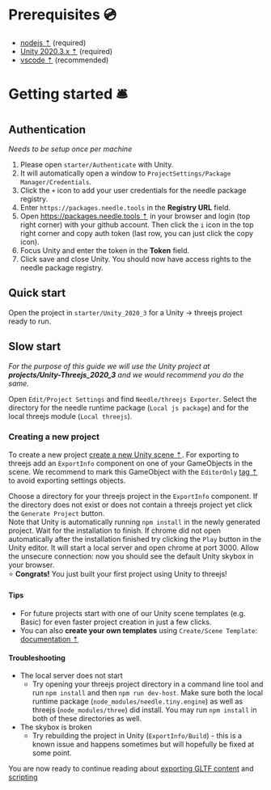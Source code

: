 # Prerequisites 💿
- [nodejs ⇡](https://nodejs.org/en/) (required)
- [Unity 2020.3.x ⇡](https://unity3d.com/get-unity/download) (required)
- [vscode ⇡](https://code.visualstudio.com/) (recommended)

# Getting started 🛎

## Authentication  

*Needs to be setup once per machine*  

1) Please open ``starter/Authenticate`` with Unity.
2) It will automatically open a window to ``ProjectSettings/Package Manager/Credentials``. 
3) Click the ``+`` icon to add your user credentials for the needle package registry.
4) Enter ``https://packages.needle.tools`` in the **Registry URL** field.
5) Open [https://packages.needle.tools ⇡](https://packages.needle.tools) in your browser and login (top right corner) with your github account. Then click the ``i`` icon in the top right corner and copy auth token (last row, you can just click the copy icon).
6) Focus Unity and enter the token in the **Token** field.
7) Click save and close Unity. You should now have access rights to the needle package registry.

## Quick start
Open the project in ``starter/Unity_2020_3`` for a Unity → threejs project ready to run.

## Slow start

*For the purpose of this guide we will use the Unity project at **projects/Unity-Threejs_2020_3** and we would recommend you do the same.*

Open ``Edit/Project Settings`` and find ``Needle/threejs Exporter``. Select the directory for the needle runtime package (``Local js package``) and for the local threejs module (``Local threejs``). 

### Creating a new project
To create a new project [create a new Unity scene ⇡](https://docs.unity3d.com/Manual/CreatingScenes.html). For exporting to threejs add an ``ExportInfo`` component on one of your GameObjects in the scene. We recommend to mark this GameObject with the ``EditorOnly`` [tag ⇡](https://docs.unity3d.com/Manual/Tags.html) to avoid exporting settings objects.

Choose a directory for your threejs project in the ``ExportInfo`` component. If the directory does not exist or does not contain a threejs project yet click the ``Generate Project`` button.   
Note that Unity is automatically running ``npm install`` in the newly generated project. Wait for the installation to finish. If chrome did not open automatically after the installation finished try clicking the ``Play`` button in the Unity editor. It will start a local server and open chrome at port 3000. Allow the unsecure connection: now you should see the default Unity skybox in your browser.  
⭐ **Congrats!** You just built your first project using Unity to threejs!


#### **Tips**
- For future projects start with one of our Unity scene templates (e.g. Basic) for even faster project creation in just a few clicks.
- You can also **create your own templates** using ``Create/Scene Template``: [documentation ⇡](https://docs.unity3d.com/Manual/scene-templates.html)

#### **Troubleshooting**
- The local server does not start
    - Try opening your threejs project directory in a command line tool and run ``npm install`` and then ``npm run dev-host``. Make sure both the local runtime package (``node_modules/needle.tiny.engine``) as well as threejs (``node_modules/three``) did install. You may run ``npm install`` in both of these directories as well.
- The skybox is broken
    - Try rebuilding the project in Unity (``ExportInfo/Build``) - this is a known issue and happens sometimes but will hopefully be fixed at some point.


You are now ready to continue reading about [exporting GLTF content](./export.md) and [scripting](./scripting.md)